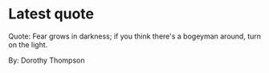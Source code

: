 # Latest quote 

Quote: Fear grows in darkness; if you think there's a bogeyman around, turn on the light. 

By: Dorothy Thompson